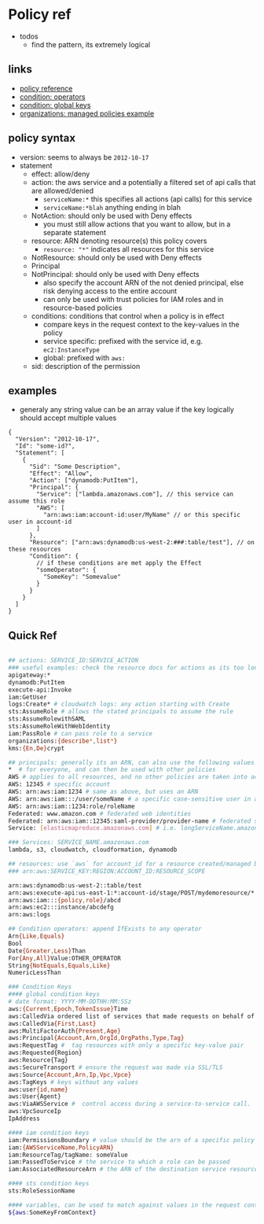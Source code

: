 # Policy ref

- todos
  - find the pattern, its extremely logical

## links

- [policy reference](https://docs.aws.amazon.com/IAM/latest/UserGuide/reference_policies_elements.html)
- [condition: operators](https://docs.aws.amazon.com/IAM/latest/UserGuide/reference_policies_elements_condition_operators.html)
- [condition: global keys](https://docs.aws.amazon.com/IAM/latest/UserGuide/reference_policies_condition-keys.html)
- [organizations: managed policies example](https://docs.aws.amazon.com/organizations/latest/userguide/orgs_manage_policies_example-scps.html)

## policy syntax

- version: seems to always be `2012-10-17`
- statement
  - effect: allow/deny
  - action: the aws service and a potentially a filtered set of api calls that are allowed/denied
    - `serviceName:*` this specifies all actions (api calls) for this service
    - `serviceName:*blah` anything ending in blah
  - NotAction: should only be used with Deny effects
    - you must still allow actions that you want to allow, but in a separate statement
  - resource: ARN denoting resource(s) this policy covers
    - `resource: "*"` indicates all resources for this service
  - NotResource: should only be used with Deny effects
  - Principal
  - NotPrincipal: should only be used with Deny effects
    - also specify the account ARN of the not denied principal, else risk denying access to the entire account
    - can only be used with trust policies for IAM roles and in resource-based policies
  - conditions: conditions that control when a policy is in effect
    - compare keys in the request context to the key-values in the policy
    - service specific: prefixed with the service id, e.g. `ec2:InstanceType`
    - global: prefixed with `aws:`
  - sid: description of the permission

## examples

- generaly any string value can be an array value if the key logically should accept multiple values

```jsonc
{
  "Version": "2012-10-17",
  "Id": "some-id?",
  "Statement": [
    {
      "Sid": "Some Description",
      "Effect": "Allow",
      "Action": ["dynamodb:PutItem"],
      "Principal": {
        "Service": ["lambda.amazonaws.com"], // this service can assume this role
        "AWS": [
          "arn:aws:iam:account-id:user/MyName" // or this specific user in account-id
        ]
      },
      "Resource": ["arn:aws:dynamodb:us-west-2:###:table/test"], // on these resources
      "Condition": {
        // if these conditions are met apply the Effect
        "someOperator": {
          "SomeKey": "Somevalue"
        }
      }
    }
  ]
}
```

## Quick Ref

```sh

## actions: SERVICE_ID:SERVICE_ACTION
### useful examples: check the resource docs for actions as its too long to capture here
apigateway:*
dynamodb:PutItem
execute-api:Invoke
iam:GetUser
logs:Create* # cloudwatch logs: any action starting with Create
sts:AssumeRole # allows the stated principals to assume the rule
sts:AssumeRolewithSAML
sts:AssumeRoleWithWebIdentity
iam:PassRole # can pass role to a service
organizations:{describe*,list*}
kms:{En,De}crypt

## principals: generally its an ARN, can also use the following values
*  # for everyone, and can then be used with other policies
AWS # applies to all resources, and no other policies are taken into account
AWS: 12345 # specific account
AWS: arn:aws:iam:1234 # same as above, but uses an ARN
AWS: arn:aws:iam:::/user/someName # a specific case-sensitive user in an account
AWS: arn:aws:iam::1234:role/roleName
Federated: www.amazon.com # federated web identities
Federated: arn:aws:iam::12345:saml-provider/provider-name # federated saml providers
Service: [elasticmapreduce.amazonaws.com] # i.e. longServiceName.amazonaws.com

### Services: SERVICE_NAME.amazonaws.com
lambda, s3, cloudwatch, cloudformation, dynamodb

## resources: use `aws` for account_id for a resource created/managed by aws
### arn:aws:SERVICE_KEY:REGION:ACCOUNT_ID:RESOURCE_SCOPE

arn:aws:dynamodb:us-west-2::table/test
arn:aws:execute-api:us-east-1:*:account-id/stage/POST/mydemoresource/*
arn:aws:iam:::{policy,role}/abcd
arn:aws:ec2:::instance/abcdefg
arn:aws:logs

## Condition operators: append IfExists to any operator
Arn{Like,Equals}
Bool
Date{Greater,Less}Than
For{Any,All}Value:OTHER_OPERATOR
String{NotEquals,Equals,Like}
NumericLessThan

### Condition Keys
#### global condition keys
# date format: YYYY-MM-DDTHH:MM:SSz
aws:{Current,Epoch,TokenIssue}Time
aws:CalledVia ordered list of services that made requests on behalf of a user
aws:CalledVia{First,Last}
aws:MultiFactorAuth{Present,Age}
aws:Principal{Account,Arn,OrgId,OrgPaths,Type,Tag}
aws:RequestTag #  tag resources with only a specific key-value pair
aws:Requested{Region}
aws:Resource{Tag}
aws:SecureTransport # ensure the request was made via SSL/TLS
aws:Source{Account,Arn,Ip,Vpc,Vpce}
aws:TagKeys # keys without any values
aws:user{id,name}
aws:User{Agent}
aws:ViaAWSService #  control access during a service-to-service call.
aws:VpcSourceIp
IpAddress

#### iam condition keys
iam:PermissionsBoundary # value should be the arn of a specific policy
iam:{AWSServiceName,PolicyARN}
iam:ResourceTag/tagName: someValue
iam:PassedToService # the service to which a role can be passed
iam:AssociatedResourceArn # the ARN of the destination service resource that a role can be associated with

#### sts condition keys
sts:RoleSessionName

#### variables, can be used to match against values in the request context
${aws:SomeKeyFromContext}
```
